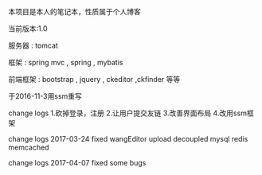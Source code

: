 本项目是本人的笔记本，性质属于个人博客

当前版本:1.0

服务器 : tomcat 

框架 : spring mvc , spring , mybatis

前端框架 : bootstrap , jquery , ckeditor ,ckfinder 等等

于2016-11-3用ssm重写

change logs
1.砍掉登录，注册
2.让用户提交友链
3.改善界面布局
4.改用ssm框架


change logs 2017-03-24
fixed wangEditor upload
decoupled mysql redis memcached

change logs 2017-04-07
fixed some bugs 

